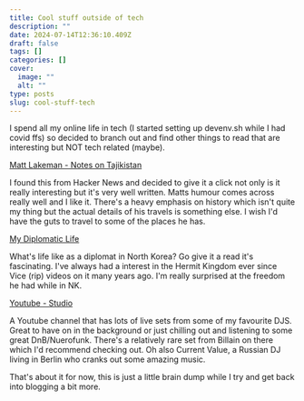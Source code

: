 ```yaml
---
title: Cool stuff outside of tech
description: ""
date: 2024-07-14T12:36:10.409Z
draft: false
tags: []
categories: []
cover:
  image: ""
  alt: ""
type: posts
slug: cool-stuff-tech
---
```


I spend all my online life in tech (I started setting up devenv.sh while I had covid ffs) so decided to branch out and find other things to read that are interesting but NOT tech related (maybe).

[Matt Lakeman - Notes on Tajikistan](https://mattlakeman.org/2024/06/20/notes-on-tajikistan/)

I found this from Hacker News and decided to give it a click not only is it really interesting but it's very well written. Matts humour comes across really well and I like it. There's a heavy emphasis on history which isn't quite my thing but the actual details of his travels is something else. I wish I'd have the guts to travel to some of the places he has.

[My Diplomatic Life](https://mydiplomaticlife.com/how-to-survive-3-years-in-north-korea-as-a-foreigner/)

What's life like as a diplomat in North Korea? Go give it a read it's fascinating. I've always had a interest in the Hermit Kingdom ever since Vice (rip) videos on it many years ago. I'm really surprised at the freedom he had while in NK.

[Youtube - Studio](https://www.youtube.com/@_wearestudio)

A Youtube channel that has lots of live sets from some of my favourite DJS. Great to have on in the background or just chilling out and listening to some great DnB/Nuerofunk. There's a relatively rare set from Billain on there which I'd recommend checking out. Oh also Current Value, a Russian DJ living in Berlin who cranks out some amazing music.

That's about it for now, this is just a little brain dump while I try and get back into blogging a bit more.
